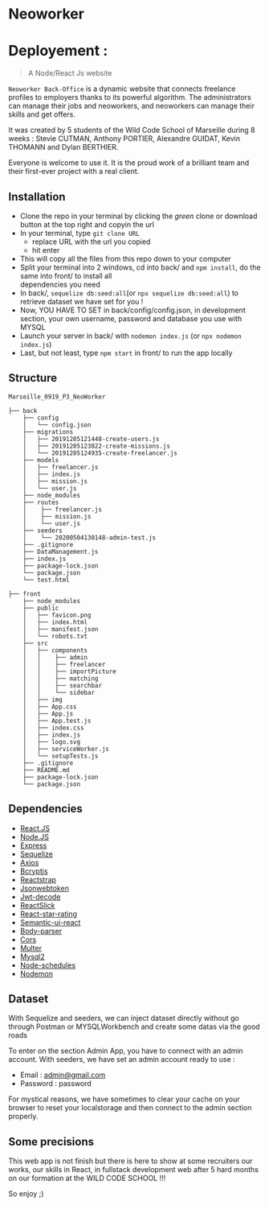 
# Neoworker

# Deployement : 

> A Node/React Js website

`Neoworker Back-Office` is a dynamic website that connects freelance profiles to employers thanks to its powerful algorithm. The administrators can manage their jobs and neoworkers, and neoworkers can manage their skills and get offers.

It was created by 5 students of the Wild Code School of Marseille during 8 weeks : Stevie CUTMAN, Anthony PORTIER, Alexandre GUIDAT, Kevin THOMANN and Dylan BERTHIER.

Everyone is welcome to use it. It is the proud work of a brilliant team and their first-ever project with a real client.

## Installation
- Clone the repo in your terminal by clicking the _green_ clone or download button at the top right and copyin the url
- In your terminal, type ```git clone URL```
  - replace URL with the url you copied
  - hit enter
- This will copy all the files from this repo down to your computer
- Split your terminal into 2 windows, cd into back/ and ```npm install```, do the same into front/ to install all      
  dependencies you need
- In back/, ```sequelize db:seed:all```(or ```npx sequelize db:seed:all```)  to retrieve dataset we have set for you !
- Now, YOU HAVE TO SET in back/config/config.json, in development section, your own username, password and database you use   with MYSQL
- Launch your server in back/ with ```nodemon index.js``` (or ```npx nodemon index.js```)
- Last, but not least, type ```npm start``` in front/ to run the app locally

## Structure
```
Marseille_0919_P3_NeoWorker

├── back 
    ├── config
    │   └── config.json
    ├── migrations
    │   ├── 20191205121448-create-users.js
    │   ├── 20191205123822-create-missions.js
    │   └── 20191205124935-create-freelancer.js
    ├── models
    │   ├── freelancer.js
    │   ├── index.js
    │   ├── mission.js
    │   └── user.js
    ├── node_modules
    ├── routes
    │    ├── freelancer.js
    │    ├── mission.js
    │    └── user.js
    ├── seeders
    │    └── 20200504130148-admin-test.js
    ├── .gitignore
    ├── DataManagement.js
    ├── index.js  
    ├── package-lock.json
    └── package.json
    └── test.html

├── front 
    ├── node_modules
    ├── public
    │   ├── favicon.png
    │   ├── index.html
    │   ├── manifest.json
    │   └── robots.txt
    ├── src
    │   ├── components
    │   │    ├── admin
    │   │    ├── freelancer
    │   │    ├── importPicture
    │   │    ├── matching
    │   │    ├── searchbar
    │   │    └── sidebar
    │   ├── img
    │   ├── App.css
    │   ├── App.js
    │   ├── App.test.js
    │   ├── index.css
    │   ├── index.js
    │   ├── logo.svg
    │   ├── serviceWorker.js
    │   └── setupTests.js
    ├── .gitignore
    ├── README.md
    ├── package-lock.json
    └── package.json
```
## Dependencies
- [React.JS](https://reactjs.org/)
- [Node.JS](https://nodejs.org/)
- [Express](https://expressjs.com/fr/)
- [Sequelize](https://sequelize.org/)
- [Axios](https://www.npmjs.com/package/axios)
- [Bcryptjs](https://www.npmjs.com/package/bcrypt)
- [Reactstrap](https://www.npmjs.com/package/reactstrap)
- [Jsonwebtoken](https://www.npmjs.com/package/jsonwebtoken)
- [Jwt-decode](https://www.npmjs.com/package/jwt-decode)
- [ReactSlick](https://www.npmjs.com/package/react-slick)
- [React-star-rating](https://www.npmjs.com/package/react-star-ratings)
- [Semantic-ui-react](https://www.npmjs.com/package/semantic-ui)
- [Body-parser](https://www.npmjs.com/package/body-parser)
- [Cors](https://www.npmjs.com/package/cors)
- [Multer](https://www.npmjs.com/package/multer)
- [Mysql2](https://www.npmjs.com/package/mysql2)
- [Node-schedules](https://www.npmjs.com/package/node-schedule)
- [Nodemon](https://www.npmjs.com/package/nodemon)

## Dataset

With Sequelize and seeders, we can inject dataset directly without go through Postman or MYSQLWorkbench and create some datas via the good roads

To enter on the section Admin App, you have to connect with an admin account. With seeders, we have set an admin account ready to use :
- Email : admin@gmail.com
- Password : password

For mystical reasons, we have sometimes to clear your cache on your browser to reset your localstorage and then connect to the admin section properly.

## Some precisions

This web app is not finish but there is here to show at some recruiters our works, our skills in React, in fullstack development web after 5 hard months on our formation at the WILD CODE SCHOOL !!!

So enjoy ;)
